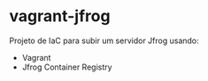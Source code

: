 # vagrant-jfrog

Projeto de IaC para subir um servidor Jfrog usando:

- Vagrant
- Jfrog Container Registry
